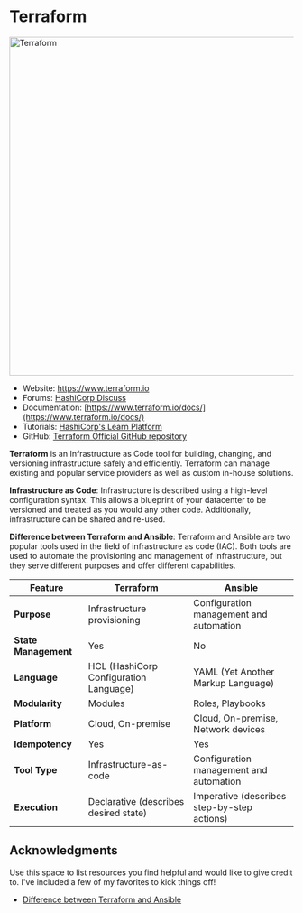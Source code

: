 # Terraform
<img alt="Terraform" src="https://www.datocms-assets.com/2885/1731373310-terraform_white.svg" width="600px">

- Website: https://www.terraform.io
- Forums: [HashiCorp Discuss](https://discuss.hashicorp.com/c/terraform-core)
- Documentation: [https://www.terraform.io/docs/](https://www.terraform.io/docs/)
- Tutorials: [HashiCorp's Learn Platform](https://learn.hashicorp.com/terraform)
- GitHub: [Terraform Official GitHub repository](https://github.com/hashicorp/terraform) 

**Terraform** is an Infrastructure as Code tool for building, changing, and versioning infrastructure safely and efficiently. Terraform can manage existing and popular service providers as well as custom in-house solutions.

**Infrastructure as Code**: Infrastructure is described using a high-level configuration syntax. This allows a blueprint of your datacenter to be versioned and treated as you would any other code. Additionally, infrastructure can be shared and re-used.

**Difference between Terraform and Ansible**:
Terraform and Ansible are two popular tools used in the field of infrastructure as code (IAC). Both tools are used to automate the provisioning and management of infrastructure, but they serve different purposes and offer different capabilities.

| Feature                  | Terraform                                   | Ansible                               |
|--------------------------|--------------------------------------------|---------------------------------------|
| **Purpose**               | Infrastructure provisioning                | Configuration management and automation |
| **State Management**      | Yes                                        | No                                    |
| **Language**              | HCL (HashiCorp Configuration Language)     | YAML (Yet Another Markup Language)   |
| **Modularity**            | Modules                                    | Roles, Playbooks                     |
| **Platform**              | Cloud, On-premise                         | Cloud, On-premise, Network devices    |
| **Idempotency**           | Yes                                        | Yes                                   |
| **Tool Type**             | Infrastructure-as-code                     | Configuration management and automation |
| **Execution**             | Declarative (describes desired state)      | Imperative (describes step-by-step actions) |



<!-- ACKNOWLEDGMENTS -->
## Acknowledgments

Use this space to list resources you find helpful and would like to give credit to. I've included a few of my favorites to kick things off!
* [Difference between Terraform and Ansible](https://www.geeksforgeeks.org/difference-between-terraform-vs-ansible/)